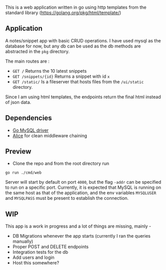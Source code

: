 This is a web application written in go using http templates from the standard library (https://golang.org/pkg/html/template/)

## Application
A notes/snippet app with basic CRUD operations. I have used mysql as the database for now, but any db can be used as the db methods are abstracted in the `pkg` directory.

The main routes are :
- `GET /` Returns the 10 latest snippets
- `GET /snippets/{id}` Returns a snippet with id `x`
- `GET /static/` Is a fileserver that hosts files from the `/ui/static` directory. 

Since I am using html templates, the endpoints return the final html instead of json data.

## Dependencies
- [Go MySQL driver](https://github.com/go-sql-driver/mysql)
- [Alice](https://github.com/justinas/alice) for clean middleware chaining

## Preview
- Clone the repo and from the root directory run
```
go run ./cmd/web
```

Server will start by default on port `4000`, but the flag `-addr` can be specified to run on a specific port.
Currently, it is expected that MySQL is running on the same host as that of the application, and the env variables `MYSQLUSER` and `MYSQLPASS` must be present to establish the connection.


## WIP
This app is a work in progress and a lot of things are missing, mainly -
- DB Migrations whenever the app starts (currently I ran the queries manually)
- Proper POST and DELETE endpoints
- Integration tests for the db
- Add users and login
- Host this somewhere?
